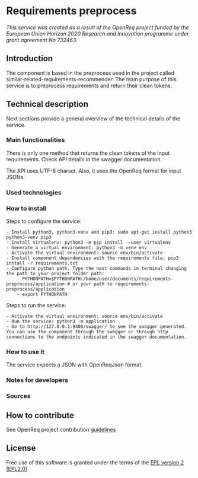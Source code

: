 # Requirements preprocess

_This service was created as a result of the OpenReq project funded by the European Union Horizon 2020 Research and Innovation programme under grant agreement No 732463._

## Introduction

The component is based in the preprocess used in the project called similar-related-requirements-recommender. The main purpose of this service is to preprocess requirements and return their clean tokens.

## Technical description

Next sections provide a general overview of the technical details of the service.

### Main functionalities

There is only one method that returns the clean tokens of the input requirements. Check API details in the swagger documentation.

The API uses UTF-8 charset. Also, it uses the OpenReq format for input JSONs.


### Used technologies

### How to install

Steps to configure the service:

    - Install python3, python3-venv and pip3: sudo apt-get install python3 python3-venv pip3
    - Install virtualenv: python3 -m pip install --user virtualenv
    - Generate a virtual environment: python3 -m venv env
    - Activate the virtual environment: source env/bin/activate
    - Install component dependencies with the requirements file: pip3 install -r requirements.txt
    - Configure python path. Type the next commands in terminal changing the path to your project folder path: 
        - PYTHONPATH=$PYTHONPATH:/home/user/documents/requirements-preprocess/application # or your path to requirements-preprocess/application
        - export PYTHONPATH

Steps to run the service:
    
    - Activate the virtual environment: source env/bin/activate
    - Run the service: python3 -m application
    - Go to http://127.0.0.1:9406/swagger/ to see the swagger generated. You can use the component through the swagger or through http connections to the endpoints indicated in the swagger documentation.

### How to use it

The service expects a JSON with OpenReqJson format.

### Notes for developers

### Sources

## How to contribute

See OpenReq project contribution [guidelines](https://github.com/OpenReqEU/OpenReq/blob/master/CONTRIBUTING.md)

## License

Free use of this software is granted under the terms of the [EPL version 2 (EPL2.0)](https://www.eclipse.org/legal/epl-2.0/)
